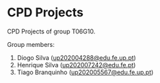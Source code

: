 # CPD Projects

CPD Projects of group T06G10.

Group members:

1. Diogo Silva (up202004288@edu.fe.up.pt)
2. Henrique Silva (up202007242@edu.fe.pt)
3. Tiago Branquinho (up202005567@edu.fe.up.pt)
